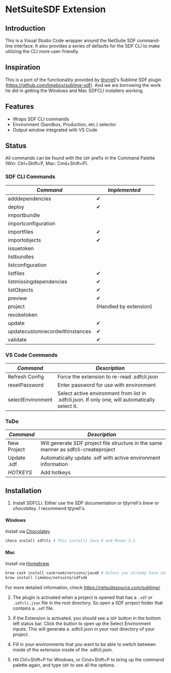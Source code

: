 # NetSuiteSDF Extension

## Introduction
This is a Visual Studio Code wrapper around the NetSuite SDF command-line interface. It also provides a series of defaults for the SDF CLI to make utilizing the CLI more user-friendly.

## Inspiration

This is a port of the functionality provided by [tjtyrrell](https://github.com/tjtyrrell)'s Sublime SDF plugin (<https://github.com/limebox/sublime-sdf>). And we are borrowing the work he did in getting the Windows and Mac SDFCLI installers working.

## Features

* Wraps SDF CLI commands
* Environment (Sandbox, Production, etc.) selector
* Output window integrated with VS Code

## Status

All commands can be found with the `SDF` prefix in the Command Palette (Win: Ctrl+Shift+P, Mac: Cmd+Shift+P).

### SDF CLI Commands

| *Command* 		|	 *Implemented* 	|
|-----------		|---------------	|
| adddependencies  	|  ✔             	|
| deploy          	|  ✔             	|
| importbundle      |              	|
| importconfiguration      |              	|
| importfiles       |  ✔            	|
| importobjects     |  ✔            	|
| issuetoken     |               	|
| listbundles       |              	|
| listconfiguration       |              	|
| listfiles         |  ✔            	|
| listmissingdependencies     |  ✔            	|
| listObjects      |  ✔            	|
| preview      |  ✔            	|
| project      |  (Handled by extension)            	|
| revoketoken      |              	|
| update      |  ✔            	|
| updatecustomrecordwithinstances      |  ✔            	|
| validate      |  ✔            	|

### VS Code Commands

| *Command* 		|	 *Description* 	|
|-----------		|---------------	|
| Refresh Config  	|  Force the extension to re-read .sdfcli.json             	|
| resetPassword          	|  Enter password for use with environment            	|
| selectEnvironment      |   Select active environment from list in .sdfcli.json. If only one, will automatically select it.         	|

### ToDo

| *Command* 		|	 *Description* 	|
|-----------		|---------------	|
| New Project  	|  Will generate SDF project file structure in the same manner as sdfcli-createproject             	|
| Update .sdf  	|  Automatically update .sdf with active environment information             	|
| *HOTKEYS*         	|  Add hotkeys           	|

## Installation

1. Install SDFCLI. Either use the SDF documentation or tjtyrrell's *brew* or *chocolatey*. I recommend tjtyrell's.

#### Windows
Install via [Chocolatey](https://chocolatey.org)
```bash
choco install sdfcli # This installs Java 8 and Maven 3.5
```

#### Mac
Install via [Homebrew](https://brew.sh)
```bash
brew cask install caskroom/versions/java8 # Unless you already have Java 8 installed.
brew install limebox/netsuite/sdfsdk
```

For more detailed information, check <https://netsuitesource.com/sublime/>

2. The plugin is activated when a project is opened that has a `.sdf` or `.sdfcli.json` file in the root directory. So open a SDF project folder that contains a `.sdf` file.


3. If the Extension is activated, you should see a `SDF` button in the bottom left status bar. Click the button to open up the Select Environment inputs. This will generate a .sdfcli.json in your root directory of your project.

4. Fill in your environments that you want to be able to switch between inside of the extension inside of the .sdfcli.json.

5. Hit Ctrl+Shift+P for Windows, or Cmd+Shift+P to bring up the command palette again, and type `SDF` to see all the options.
